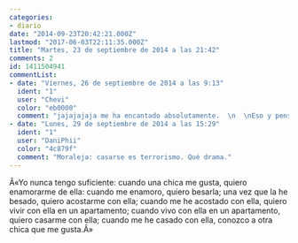 ```yaml
---
categories:
- diario
date: "2014-09-23T20:42:21.000Z"
lastmod: "2017-06-03T22:11:35.000Z"
title: "Martes, 23 de septiembre de 2014 a las 21:42"
comments: 2
id: 1411504941
commentList:
- date: "Viernes, 26 de septiembre de 2014 a las 9:13"
  ident: "1"
  user: "Chevi"
  color: "eb0000"
  comment: "jajajajaja me ha encantado absolutamente.  \n  \nEso y pensar en como ha cambiado el orden de las cosas desde la epoca de nuestros abuelos, es mas, casi casi al reves totalmente."
- date: "Lunes, 29 de septiembre de 2014 a las 15:29"
  ident: "1"
  user: "DaniPhii"
  color: "4c879f"
  comment: "Moraleja: casarse es terrorismo. Qué drama."
---
```


Â«Yo nunca tengo suficiente: cuando una chica me gusta, quiero enamorarme de ella: cuando me enamoro, quiero besarla; una vez que la he besado, quiero acostarme con ella; cuando me he acostado con ella, quiero vivir con ella en un apartamento; cuando  vivo con ella en un apartamento, quiero casarme con ella; cuando me he casado con ella, conozco a otra chica que me gusta.Â»